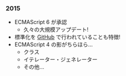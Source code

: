 ### 2015

* ECMAScript 6 が承認
  - 久々の大規模アップデート!
* 標準化を [GitHub](https://github.com/tc39/ecma262) で行われていることも特徴!
* ECMAScript 4 の影がちらほら...
  - クラス
  - イテレーター・ジェネレーター
  - その他...
